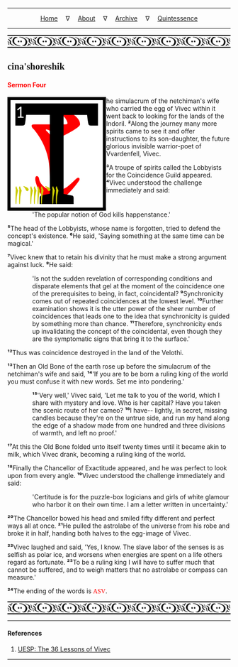 
---

<!--- Local CSS Font Loading -->

<style>
@font-face {
    font-family: HayghinDaedric;
    src: url('../../../../../assets/fonts/ttf/HayghinDaedric.ttf') format('truetype');
    font-weight: medium;
    font-style: normal;
}
</style>

<!--- Jekyll Page Links -->

<center>
<a href="../../../../../index.html">Home</a>
&emsp;&nabla;&emsp;
<a href="../../../../about/index.html">About</a>
&emsp;&nabla;&emsp;
<a href="../../../../archive/index.html">Archive</a>
&emsp;&nabla;&emsp;
<a href="../../../index.html">Quintessence</a>
</center>

<!--- Markdown Body Below: -->

---

<img align="center" alt="Bordering" src="../../../../../assets/images/symbols/velothi_pattern_long_by_lukkar.svg">

## <span style="font-family:HayghinDaedric">cina'shoreshik</span>

#### <span style="color:red">Sermon Four</span>

<img align="left" alt="T" src="../../../project/resources/initials/svg/vivec/initial_04.svg">he simulacrum of the netchiman's wife who carried the egg of Vivec within it went back to looking for the lands of the Indoril.
<b>&sup2;</b>Along the journey many more spirits came to see it and offer instructions to its son-daughter, the future glorious invisible warrior-poet of Vvardenfell, Vivec.

<b>&sup3;</b>A troupe of spirits called the Lobbyists for the Coincidence Guild appeared.
<b>&#8308;</b>Vivec understood the challenge immediately and said:

<span style="display:inline-block;padding-left:4em">'The popular notion of God kills happenstance.'</span>

<b>&#8309;</b>The head of the Lobbyists, whose name is forgotten, tried to defend the concept's existence.
<b>&#8310;</b>He said, 'Saying something at the same time can be magical.'

<b>&#8311;</b>Vivec knew that to retain his divinity that he must make a strong argument against luck.
<b>&#8312;</b>He said:

<span style="display:inline-block;padding-left:4em">'Is not the sudden revelation of corresponding conditions and disparate elements that gel at the moment of the coincidence one of the prerequisites to being, in fact, coincidental?
<b>&#8313;</b>Synchronicity comes out of repeated coincidences at the lowest level.
<b>&sup1;&#8304;</b>Further examination shows it is the utter power of the sheer number of coincidences that leads one to the idea that synchronicity is guided by something more than chance.
<b>&sup1;&sup1;</b>Therefore, synchronicity ends up invalidating the concept of the coincidental, even though they are the symptomatic signs that bring it to the surface.'</span>

<b>&sup1;&sup2;</b>Thus was coincidence destroyed in the land of the Velothi.

<b>&sup1;&sup3;</b>Then an Old Bone of the earth rose up before the simulacrum of the netchiman's wife and said,
<b>&sup1;&#8308;</b>'If you are to be born a ruling king of the world you must confuse it with new words. Set me into pondering.'

<span style="display:inline-block;padding-left:4em"><b>&sup1;&#8309;</b>'Very well,' Vivec said, 'Let me talk to you of the world, which I share with mystery and love. Who is her capital? Have you taken the scenic route of her cameo?
<b>&sup1;&#8310;</b>I have\-\- lightly, in secret, missing candles because they're on the untrue side, and run my hand along the edge of a shadow made from one hundred and three divisions of warmth, and left no proof.'</span>

<b>&sup1;&#8311;</b>At this the Old Bone folded unto itself twenty times until it became akin to milk, which Vivec drank, becoming a ruling king of the world.

<b>&sup1;&#8312;</b>Finally the Chancellor of Exactitude appeared, and he was perfect to look upon from every angle.
<b>&sup1;&#8313;</b>Vivec understood the challenge immediately and said:

<span style="display:inline-block;padding-left:4em">'Certitude is for the puzzle-box logicians and girls of white glamour who harbor it on their own time. I am a letter written in uncertainty.'</span>

<b>&sup2;&#8304;</b>The Chancellor bowed his head and smiled fifty different and perfect ways all at once.
<b>&sup2;&sup1;</b>He pulled the astrolabe of the universe from his robe and broke it in half, handing both halves to the egg-image of Vivec.

<b>&sup2;&sup2;</b>Vivec laughed and said, 'Yes, I know. The slave labor of the senses is as selfish as polar ice, and worsens when energies are spent on a life others regard as fortunate.
<b>&sup2;&sup3;</b>To be a ruling king I will have to suffer much that cannot be suffered, and to weigh matters that no astrolabe or compass can measure.'

<b>&sup2;&#8308;</b>The ending of the words is
<span style="font-family:HayghinDaedric;color:red">ASV</span>.

<img align="center" alt="Bordering" src="../../../../../assets/images/symbols/velothi_pattern_long_by_lukkar.svg">

---

#### References

1. [UESP: The 36 Lessons of Vivec][1]

[1]: https://en.uesp.net/wiki/Morrowind:36_Lessons_of_Vivec,_Sermon_4

---
